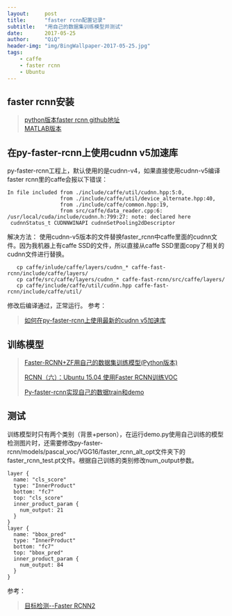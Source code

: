 ```yaml
---
layout:     post
title:      "faster rcnn配置记录"
subtitle:   "用自己的数据集训练模型并测试"
date:       2017-05-25
author:     "QiQ"
header-img: "img/BingWallpaper-2017-05-25.jpg"
tags:
    - caffe
    - faster rcnn
    - Ubuntu
---
```

## faster rcnn安装
>[python版本faster rcnn github地址](https://github.com/rbgirshick/py-faster-rcnn)  
>[MATLAB版本](https://github.com/ShaoqingRen/faster_rcnn)  

##  在py-faster-rcnn上使用cudnn v5加速库  
py-faster-rcnn工程上，默认使用的是cudnn-v4，如果直接使用cudnn-v5编译faster rcnn里的caffe会报以下错误：

<pre><code>In file included from ./include/caffe/util/cudnn.hpp:5:0,  
                 from ./include/caffe/util/device_alternate.hpp:40,
                 from ./include/caffe/common.hpp:19,
                 from src/caffe/data_reader.cpp:6:
/usr/local/cuda/include/cudnn.h:799:27: note: declared here
 cudnnStatus_t CUDNNWINAPI cudnnSetPooling2dDescriptor</code></pre>

解决方法：
使用cudnn-v5版本的文件替换faster_rcnn中caffe里面的cudnn文件。因为我机器上有caffe SSD的文件，所以直接从caffe SSD里面copy了相关的cudnn文件进行替换。

```
   cp caffe/inlude/caffe/layers/cudnn_* caffe-fast-rcnn/include/caffe/layers/
   cp caffe/src/caffe/layers/cudnn_* caffe-fast-rcnn/src/caffe/layers/
   cp caffe/include/caffe/util/cudnn.hpp caffe-fast-rcnn/include/caffe/util/
```

修改后编译通过，正常运行。
参考：
>[如何在py-faster-rcnn上使用最新的cudnn v5加速库](http://blog.csdn.net/kexinmcu/article/details/53178428)

## 训练模型
>[Faster-RCNN+ZF用自己的数据集训练模型(Python版本)](http://blog.csdn.net/sinat_30071459/article/details/51332084)
>
>[RCNN（六）：Ubuntu 15.04 使用Faster RCNN训练VOC](http://blog.csdn.net/u011587569/article/details/52166775)
>
>[Py-faster-rcnn实现自己的数据train和demo](http://blog.csdn.net/samylee/article/details/51201744)


## 测试
训练模型时只有两个类别（背景+person），在运行demo.py使用自己训练的模型检测图片时，还需要修改py-faster-rcnn/models/pascal_voc/VGG16/faster_rcnn_alt_opt文件夹下的faster_rcnn_test.pt文件。根据自己训练的类别修改num_output参数。
```
layer {
  name: "cls_score"
  type: "InnerProduct"
  bottom: "fc7"
  top: "cls_score"
  inner_product_param {
    num_output: 21
  }
}
layer {
  name: "bbox_pred"
  type: "InnerProduct"
  bottom: "fc7"
  top: "bbox_pred"
  inner_product_param {
    num_output: 84
  }
}
```

参考：

>[目标检测--Faster RCNN2](https://saicoco.github.io/object-detection-4/)
